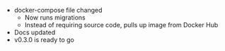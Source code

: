- docker-compose file changed
    - Now runs migrations
    - Instead of requiring source code, pulls up image from Docker Hub
- Docs updated
- v0.3.0 is ready to go
